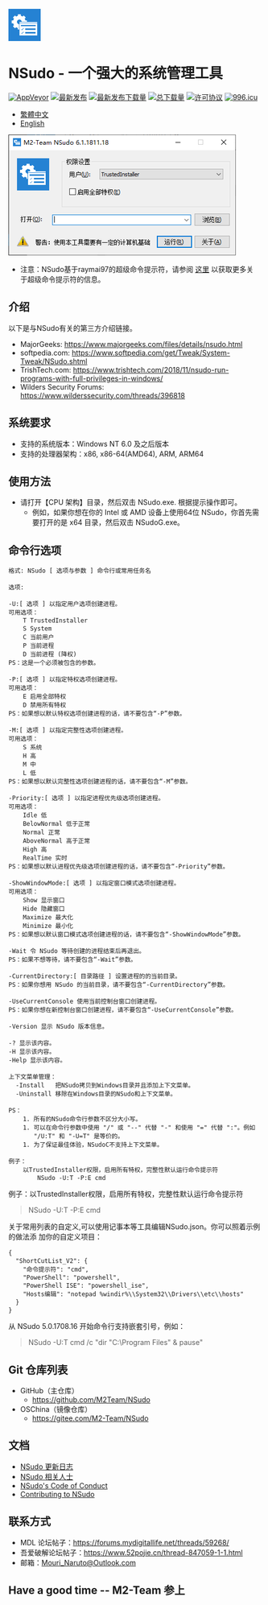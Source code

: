 ﻿![Logo](Logo.png)
# NSudo - 一个强大的系统管理工具

[![AppVeyor](https://ci.appveyor.com/api/projects/status/github/M2Team/NSudo?branch=master&svg=true)](https://ci.appveyor.com/project/MouriNaruto/nsudo)
[![最新发布](https://img.shields.io/github/release/M2Team/NSudo.svg)](https://github.com/M2Team/NSudo/releases/latest)
[![最新发布下载量](https://img.shields.io/github/downloads/M2Team/NSudo/latest/total.svg)](https://github.com/M2Team/NSudo/releases/latest)
[![总下载量](https://img.shields.io/github/downloads/M2Team/NSudo/total.svg)](https://github.com/M2Team/NSudo/releases)
[![许可协议](https://img.shields.io/github/license/M2Team/NSudo.svg)](License.md)
[![996.icu](https://img.shields.io/badge/link-996.icu-red.svg)](https://996.icu)

- [繁體中文](說明.md)
- [English](Readme.md)

![屏幕截图](屏幕截图.png)

- 注意：NSudo基于raymai97的超级命令提示符，请参阅 
  [这里](http://bbs.pcbeta.com/viewthread-1508863-1-1.html "这里") 以获取更多关
  于超级命令提示符的信息。

## 介绍
以下是与NSudo有关的第三方介绍链接。
- MajorGeeks: https://www.majorgeeks.com/files/details/nsudo.html
- softpedia.com: https://www.softpedia.com/get/Tweak/System-Tweak/NSudo.shtml
- TrishTech.com: https://www.trishtech.com/2018/11/nsudo-run-programs-with-full-privileges-in-windows/
- Wilders Security Forums: https://www.wilderssecurity.com/threads/396818

## 系统要求
- 支持的系统版本：Windows NT 6.0 及之后版本
- 支持的处理器架构：x86, x86-64(AMD64), ARM, ARM64

## 使用方法
- 请打开【CPU 架构】目录，然后双击 NSudo.exe. 根据提示操作即可。
  - 例如，如果你想在你的 Intel 或 AMD 设备上使用64位 NSudo，你首先需要打开的是 
    x64 目录，然后双击 NSudoG.exe。

## 命令行选项

```
格式: NSudo [ 选项与参数 ] 命令行或常用任务名

选项:

-U:[ 选项 ] 以指定用户选项创建进程。
可用选项：
    T TrustedInstaller
    S System
    C 当前用户
    P 当前进程
    D 当前进程 (降权)
PS：这是一个必须被包含的参数。

-P:[ 选项 ] 以指定特权选项创建进程。
可用选项：
    E 启用全部特权
    D 禁用所有特权
PS：如果想以默认特权选项创建进程的话，请不要包含“-P”参数。

-M:[ 选项 ] 以指定完整性选项创建进程。
可用选项：
    S 系统
    H 高
    M 中
    L 低
PS：如果想以默认完整性选项创建进程的话，请不要包含“-M”参数。

-Priority:[ 选项 ] 以指定进程优先级选项创建进程。
可用选项：
    Idle 低
    BelowNormal 低于正常
    Normal 正常
    AboveNormal 高于正常
    High 高
    RealTime 实时
PS：如果想以默认进程优先级选项创建进程的话，请不要包含“-Priority”参数。

-ShowWindowMode:[ 选项 ] 以指定窗口模式选项创建进程。
可用选项：
    Show 显示窗口
    Hide 隐藏窗口
    Maximize 最大化
    Minimize 最小化
PS：如果想以默认窗口模式选项创建进程的话，请不要包含“-ShowWindowMode”参数。

-Wait 令 NSudo 等待创建的进程结束后再退出。
PS：如果不想等待，请不要包含“-Wait”参数。

-CurrentDirectory:[ 目录路径 ] 设置进程的的当前目录。
PS：如果你想用 NSudo 的当前目录，请不要包含“-CurrentDirectory”参数。

-UseCurrentConsole 使用当前控制台窗口创建进程。
PS：如果你想在新控制台窗口创建进程，请不要包含“-UseCurrentConsole”参数。

-Version 显示 NSudo 版本信息。

-? 显示该内容。
-H 显示该内容。
-Help 显示该内容。

上下文菜单管理：
  -Install   把NSudo拷贝到Windows目录并且添加上下文菜单。
  -Uninstall 移除在Windows目录的NSudo和上下文菜单。

PS：
    1. 所有的NSudo命令行参数不区分大小写。
    1. 可以在命令行参数中使用 "/" 或 "--" 代替 "-" 和使用 "=" 代替 ":"。例如
       "/U:T" 和 "-U=T" 是等价的。
    1. 为了保证最佳体验，NSudoC不支持上下文菜单。

例子：
    以TrustedInstaller权限，启用所有特权，完整性默认运行命令提示符
        NSudo -U:T -P:E cmd
```

例子：以TrustedInstaller权限，启用所有特权，完整性默认运行命令提示符
> NSudo -U:T -P:E cmd

关于常用列表的自定义,可以使用记事本等工具编辑NSudo.json。你可以照着示例的做法添
加你的自定义项目：
```
{
  "ShortCutList_V2": {
    "命令提示符": "cmd",
    "PowerShell": "powershell",
    "PowerShell ISE": "powershell_ise",
    "Hosts编辑": "notepad %windir%\\System32\\Drivers\\etc\\hosts"
  }
}
```

从 NSudo 5.0.1708.16 开始命令行支持嵌套引号，例如：
> NSudo -U:T cmd /c "dir "C:\Program Files" & pause"

## Git 仓库列表
- GitHub（主仓库）
  - https://github.com/M2Team/NSudo
- OSChina（镜像仓库）
  - https://gitee.com/M2-Team/NSudo

## 文档
- [NSudo 更新日志](更新日志.md)
- [NSudo 相关人士](People.md)
- [NSudo's Code of Conduct](CODE_OF_CONDUCT.md)
- [Contributing to NSudo](CONTRIBUTING.md)

## 联系方式
- MDL 论坛帖子：https://forums.mydigitallife.net/threads/59268/
- 吾爱破解论坛帖子：https://www.52pojie.cn/thread-847059-1-1.html
- 邮箱：Mouri_Naruto@Outlook.com

## Have a good time -- M2-Team 参上

